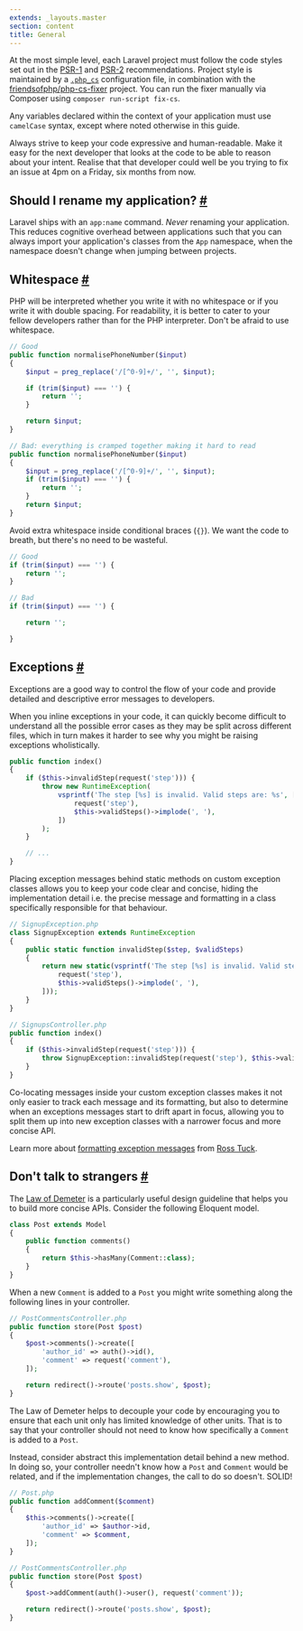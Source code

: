 ```yaml
---
extends: _layouts.master
section: content
title: General
---
```


At the most simple level, each Laravel project must follow the code styles set out in the [PSR-1](http://www.php-fig.org/psr/psr-1/) and [PSR-2](http://www.php-fig.org/psr/psr-2/) recommendations. Project style is maintained by a [`.php_cs`](https://github.com/michaeldyrynda/founder/blob/master/.php_cs) configuration file, in combination with the [friendsofphp/php-cs-fixer](https://github.com/FriendsOfPHP/PHP-CS-Fixer) project. You can run the fixer manually via Composer using `composer run-script fix-cs`.

Any variables declared within the context of your application must use `camelCase` syntax, except where noted otherwise in this guide.

Always strive to keep your code expressive and human-readable. Make it easy for the next developer that looks at the code to be able to reason about your intent. Realise that that developer could well be you trying to fix an issue at 4pm on a Friday, six months from now.

## Should I rename my application? <a class="text-grey" name="should-i-rename-my-application" href="#should-i-rename-my-application">#</a>

Laravel ships with an `app:name` command. *Never* renaming your application. This reduces cognitive overhead between applications such that you can always import your application's classes from the `App` namespace, when the namespace doesn't change when jumping between projects.

## Whitespace <a class="text-grey" name="whitespace" href="#whitespace">#</a>

PHP will be interpreted whether you write it with no whitespace or if you write it with double spacing. For readability, it is better to cater to your fellow developers rather than for the PHP interpreter. Don't be afraid to use whitespace.

```php
// Good
public function normalisePhoneNumber($input)
{
    $input = preg_replace('/[^0-9]+/', '', $input);

    if (trim($input) === '') {
        return '';
    }

    return $input;
}

// Bad: everything is cramped together making it hard to read
public function normalisePhoneNumber($input)
{
    $input = preg_replace('/[^0-9]+/', '', $input);
    if (trim($input) === '') {
        return '';
    }
    return $input;
}
```

Avoid extra whitespace inside conditional braces (`{}`). We want the code to breath, but there's no need to be wasteful.

```php
// Good
if (trim($input) === '') {
    return '';
}

// Bad
if (trim($input) === '') {

    return '';

}
```

## Exceptions <a class="text-grey" name="exceptions" href="#exceptions">#</a>

Exceptions are a good way to control the flow of your code and provide detailed and descriptive error messages to developers.

When you inline exceptions in your code, it can quickly become difficult to understand all the possible error cases as they may be split across different files, which in turn makes it harder to see why you might be raising exceptions wholistically.

```php
public function index()
{
    if ($this->invalidStep(request('step'))) {
        throw new RuntimeException(
            vsprintf('The step [%s] is invalid. Valid steps are: %s', [
                request('step'),
                $this->validSteps()->implode(', '),
            ])
        );
    }

    // ...
}
```

Placing exception messages behind static methods on custom exception classes allows you to keep your code clear and concise, hiding the implementation detail i.e. the precise message and formatting in a class specifically responsible for that behaviour.

```php
// SignupException.php
class SignupException extends RuntimeException
{
    public static function invalidStep($step, $validSteps)
    {
        return new static(vsprintf('The step [%s] is invalid. Valid steps are: %s', [
            request('step'),
            $this->validSteps()->implode(', '),
        ]));
    }
}

// SignupsController.php
public function index()
{
    if ($this->invalidStep(request('step'))) {
        throw SignupException::invalidStep(request('step'), $this->validSteps());
    }
}
```

Co-locating messages inside your custom exception classes makes it not only easier to track each message and its formatting, but also to determine when an exceptions messages start to drift apart in focus, allowing you to split them up into new exception classes with a narrower focus and more concise API.

Learn more about [formatting exception messages](http://rosstuck.com/formatting-exception-messages) from [Ross Tuck](https://twitter.com/rosstuck).

## Don't talk to strangers <a class="text-grey" name="dont-talk-to-strangers" href="#dont-talk-to-strangers">#</a>

The [Law of Demeter](https://en.wikipedia.org/wiki/Law_of_Demeter) is a particularly useful design guideline that helps you to build more concise APIs. Consider the following Eloquent model.

```php
class Post extends Model
{
    public function comments()
    {
        return $this->hasMany(Comment::class);
    }
}
```

When a new `Comment` is added to a `Post` you might write something along the following lines in your controller.

```php
// PostCommentsController.php
public function store(Post $post)
{
    $post->comments()->create([
        'author_id' => auth()->id(),
        'comment' => request('comment'),
    ]);

    return redirect()->route('posts.show', $post);
}
```

The Law of Demeter helps to decouple your code by encouraging you to ensure that each unit only has limited knowledge of other units. That is to say that your controller should not need to know how specifically a `Comment` is added to a `Post`.

Instead, consider abstract this implementation detail behind a new method. In doing so, your controller needn't know how a `Post` and `Comment` would be related, and if the implementation changes, the call to do so doesn't. SOLID!

```php
// Post.php
public function addComment($comment)
{
    $this->comments()->create([
        'author_id' => $author->id,
        'comment' => $comment,
    ]);
}

// PostCommentsController.php
public function store(Post $post)
{
    $post->addComment(auth()->user(), request('comment'));

    return redirect()->route('posts.show', $post);
}
```
